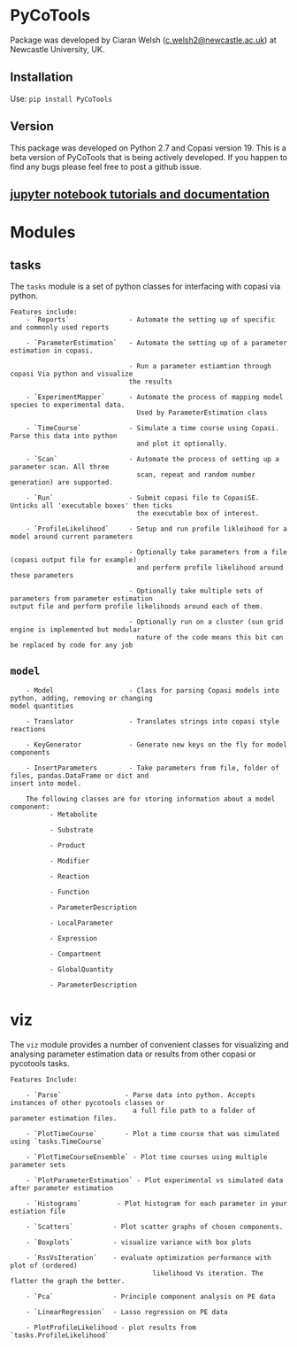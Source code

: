 # PyCoTools

Package was developed by Ciaran Welsh (c.welsh2@newcastle.ac.uk) at Newcastle University, UK. 


## Installation 
Use:
    `pip install PyCoTools` 
        
## Version 
        
This package was developed on Python 2.7 and Copasi version 19. This is a beta version of PyCoTools that is being actively developed. If you happen to find any bugs please feel free to post a github issue.

## [jupyter notebook tutorials and documentation](http://pycotools.readthedocs.io/en/latest/)




# Modules

## tasks

The `tasks` module is a set of python classes for interfacing with copasi via python. 


    Features include:
        - `Reports`               - Automate the setting up of specific and commonly used reports
        
        - `ParameterEstimation`   - Automate the setting up of a parameter estimation in copasi. 
                                
                                  - Run a parameter estiamtion through copasi Via python and visualize 
                                  the results
        
        - `ExperimentMapper`      - Automate the process of mapping model species to experimental data. 
                                    Used by ParameterEstimation class
        
        - `TimeCourse`            - Simulate a time course using Copasi. Parse this data into python 
                                    and plot it optionally. 
        
        - `Scan`                  - Automate the process of setting up a parameter scan. All three 
                                    scan, repeat and random number generation) are supported. 
        
        - `Run`                   - Submit copasi file to CopasiSE. Unticks all 'executable boxes' then ticks 
                                    the executable box of interest. 
                                  
        - `ProfileLikelihood`     - Setup and run profile likleihood for a model around current parameters
                                
                                  - Optionally take parameters from a file (copasi output file for example) 
                                    and perform profile likelihood around these parameters
                                
                                  - Optionally take multiple sets of parameters from parameter estimation                                        output file and perform profile likelihoods around each of them. 
                                
                                  - Optionally run on a cluster (sun grid engine is implemented but modular 
                                    nature of the code means this bit can be replaced by code for any job
## `model`  
        
        - Model                   - Class for parsing Copasi models into python, adding, removing or changing                                     model quantities
        
        - Translator              - Translates strings into copasi style reactions
        
        - KeyGenerator            - Generate new keys on the fly for model components
        
        - InsertParameters        - Take parameters from file, folder of files, pandas.DataFrame or dict and                                     insert into model. 
        
        The following classes are for storing information about a model component:
              - Metabolite  
        
              - Substrate
              
              - Product
              
              - Modifier
              
              - Reaction
              
              - Function
              
              - ParameterDescription
              
              - LocalParameter
              
              - Expression
              
              - Compartment
              
              - GlobalQuantity
              
              - ParameterDescription
              
                                  
# viz 

The `viz` module provides a number of convenient classes for visualizing and analysing parameter estimation data or results from other copasi or pycotools tasks. 
    
    Features Include:
        
        - `Parse`                - Parse data into python. Accepts instances of other pycotools classes or
                                   a full file path to a folder of parameter estimation files. 
        
        - `PlotTimeCourse`       - Plot a time course that was simulated using `tasks.TimeCourse`
        
        - `PlotTimeCourseEnsemble` - Plot time courses using multiple parameter sets
        
        - `PlotParameterEstimation` - Plot experimental vs simulated data after parameter estimation
        
        - `Histograms`         - Plot histogram for each parameter in your estiation file
        
        - `Scatters`          - Plot scatter graphs of chosen components. 
        
        - `Boxplots`          - visualize variance with box plots
        
        - `RssVsIteration`    - evaluate optimization performance with plot of (ordered) 
                                        likelihood Vs iteration. The flatter the graph the better. 
        
        - `Pca`               - Principle component analysis on PE data

      	- `LinearRegression`  - Lasso regression on PE data 
      	
      	- PlotProfileLikelihood - plot results from `tasks.ProfileLikelihood`
 
